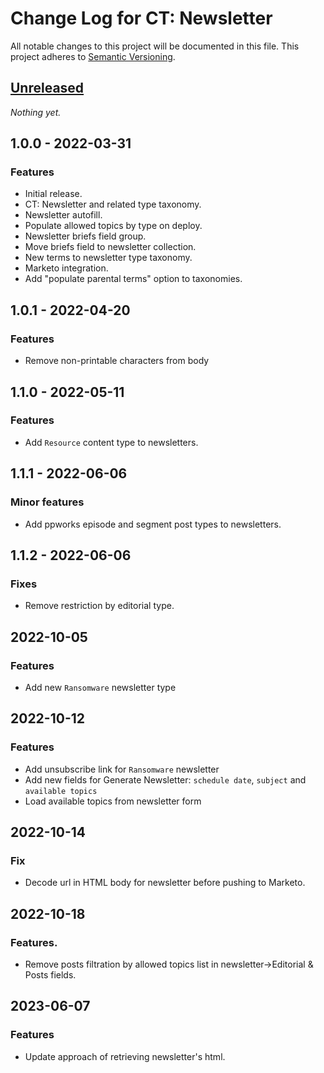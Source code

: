 # Change Log for CT: Newsletter

All notable changes to this project will be documented in this file.
This project adheres to [Semantic Versioning](http://semver.org/).

## [Unreleased]

_Nothing yet._

## 1.0.0 - 2022-03-31
### Features
* Initial release.
* CT: Newsletter and related type taxonomy.
* Newsletter autofill.
* Populate allowed topics by type on deploy.
* Newsletter briefs field group.
* Move briefs field to newsletter collection.
* New terms to newsletter type taxonomy.
* Marketo integration.
* Add "populate parental terms" option to taxonomies.

[Unreleased]: https://github.com/GaryJones/plugin-boilerplate/1.0.0...HEAD

## 1.0.1 - 2022-04-20
### Features
* Remove non-printable characters from body

## 1.1.0 - 2022-05-11
### Features
* Add `Resource` content type to newsletters.

## 1.1.1 - 2022-06-06
### Minor features
* Add ppworks episode and segment post types to newsletters.

## 1.1.2 - 2022-06-06
### Fixes
* Remove restriction by editorial type.

## 2022-10-05
### Features
* Add new `Ransomware` newsletter type

## 2022-10-12
### Features
* Add unsubscribe link for `Ransomware` newsletter
* Add new fields for Generate Newsletter: `schedule date`, `subject` and `available topics` 
* Load available topics from newsletter form

## 2022-10-14
### Fix
* Decode url in HTML body for newsletter before pushing to Marketo.

## 2022-10-18
### Features.
* Remove posts filtration by allowed topics list in newsletter->Editorial & Posts fields.

## 2023-06-07
### Features
* Update approach of retrieving newsletter's html.